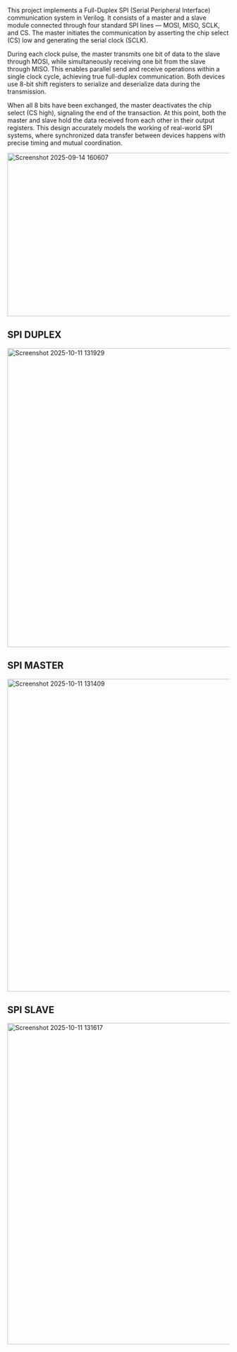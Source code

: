 This project implements a Full-Duplex SPI (Serial Peripheral Interface) communication system in Verilog. It consists of a master and a slave module connected through four standard SPI lines — MOSI, MISO, SCLK, and CS. The master initiates the communication by asserting the chip select (CS) low and generating the serial clock (SCLK).

During each clock pulse, the master transmits one bit of data to the slave through MOSI, while simultaneously receiving one bit from the slave through MISO. This enables parallel send and receive operations within a single clock cycle, achieving true full-duplex communication. Both devices use 8-bit shift registers to serialize and deserialize data during the transmission.

When all 8 bits have been exchanged, the master deactivates the chip select (CS high), signaling the end of the transaction. At this point, both the master and slave hold the data received from each other in their output registers. This design accurately models the working of real-world SPI systems, where synchronized data transfer between devices happens with precise timing and mutual coordination.

<img width="880" height="370" alt="Screenshot 2025-09-14 160607" src="https://github.com/user-attachments/assets/c9a2590e-5684-473b-94b1-6586ec7f7b67" />

<p align="center">
  <h2><b>SPI DUPLEX</b></h2>
<img width="1548" height="676" alt="Screenshot 2025-10-11 131929" src="https://github.com/user-attachments/assets/a6dd0e2d-39bd-4e2d-a045-67f4cd144e2e" />
  
<p align="center">
  <h2><b>SPI MASTER</b></h2>
<img width="1572" height="707" alt="Screenshot 2025-10-11 131409" src="https://github.com/user-attachments/assets/2406e21b-90d3-4709-93d0-bec69b51907d" />
  
<p align="center">
  <h2><b>SPI SLAVE</b></h2>
<img width="1427" height="727" alt="Screenshot 2025-10-11 131617" src="https://github.com/user-attachments/assets/e9c2b877-2560-47ef-bdb9-a7dcb64e322c" />


